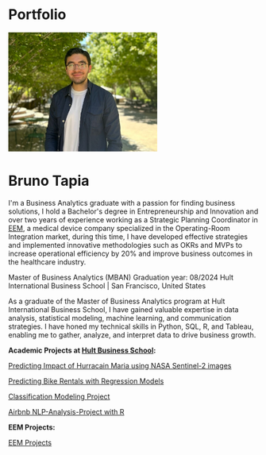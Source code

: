 # Portfolio 
<img src="2501a703-37a1-4e08-9938-044e53dd01da.jpeg" alt="Descripción de la imagen" width="300" height="240">

# Bruno Tapia
I'm a Business Analytics graduate with a passion for finding business solutions, I hold a Bachelor's degree in Entrepreneurship and Innovation and over two years of experience working as a Strategic Planning Coordinator in [EEM](https://www.eem.com.mx/), a medical device company specialized in the Operating-Room Integration market, during this time, I have developed effective strategies and implemented innovative methodologies such as OKRs and MVPs to increase operational efficiency by 20% and improve business outcomes in the healthcare industry.

Master of Business Analytics (MBAN)
Graduation year: 08/2024
Hult International Business School | San Francisco, United States

As a graduate of the Master of Business Analytics program at Hult International Business School, I have gained valuable expertise in data analysis, statistical modeling, machine learning, and communication strategies. I have honed my technical skills in Python, SQL, R, and Tableau, enabling me to gather, analyze, and interpret data to drive business growth.

**Academic Projects at <a href="https://www.hult.edu/" >Hult Business School</a>:**

<a href="https://brunotapiagarcia.github.io/Unsupervised-Project-with-NASA/" >Predicting Impact of Hurracain Maria using NASA Sentinel-2 images</a>

<a href="https://brunotapiagarcia.github.io/Regression-Model/" >Predicting Bike Rentals with Regression Models</a>

<a href="https://brunotapiagarcia.github.io/Classification-Modeling-Project/" >Classification Modeling Project</a>

<a href="https://brunotapiagarcia.github.io/NLP-Analysis-Project/" >Airbnb NLP-Analysis-Project with R</a>


**EEM Projects:**

<a href="https://brunotapiagarcia.github.io/eem/" >EEM Projects</a>



